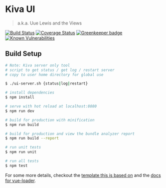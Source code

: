 # Kiva UI

> a.k.a. Uue Lewis and the Views

[![Build Status](https://travis-ci.org/kiva/ui.svg?branch=master)](https://travis-ci.org/kiva/ui)
[![Coverage Status](https://coveralls.io/repos/github/kiva/ui/badge.svg?branch=master)](https://coveralls.io/github/kiva/ui?branch=master)
[![Greenkeeper badge](https://badges.greenkeeper.io/kiva/ui.svg)](https://greenkeeper.io/)
[![Known Vulnerabilities](https://snyk.io/test/github/kiva/ui/badge.svg)](https://snyk.io/test/github/kiva/ui)

## Build Setup


``` bash
# Note: Kiva server only tool
# script to get status / get log / restart server
# copy to user home directory for global use

$ ./ui-server.sh {status|log|restart}

# install dependencies
$ npm install

# serve with hot reload at localhost:8080
$ npm run dev

# build for production with minification
$ npm run build

# build for production and view the bundle analyzer report
$ npm run build --report

# run unit tests
$ npm run unit

# run all tests
$ npm test
```

For some more details, checkout the [template this is based on](http://vuejs-templates.github.io/webpack/) and the [docs for vue-loader](http://vuejs.github.io/vue-loader).

